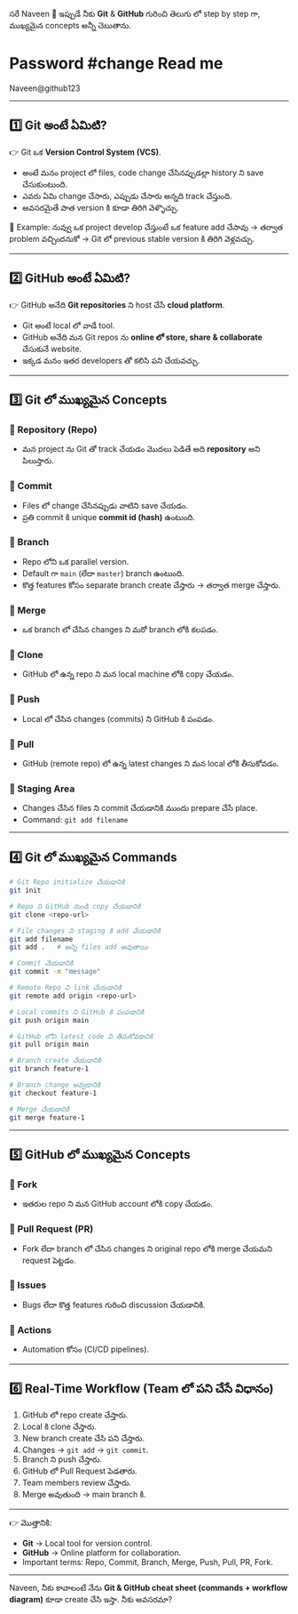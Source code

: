 సరే Naveen 🚀
ఇప్పుడే నీకు **Git** & **GitHub** గురించి తెలుగు లో step by step గా, ముఖ్యమైన concepts అన్నీ చెబుతాను.

# Password #change Read me

Naveen@github123

---

## 1️⃣ Git అంటే ఏమిటి?

👉 Git ఒక **Version Control System (VCS)**.

- అంటే మనం project లో files, code change చేసినప్పుడల్లా history ని save చేసుకుంటుంది.
- ఎవరు ఏమి change చేసారు, ఎప్పుడు చేసారు అన్నది track చేస్తుంది.
- అవసరమైతే పాత version కి కూడా తిరిగి వెళ్ళొచ్చు.

📝 Example: నువ్వు ఒక project develop చేస్తుంటే ఒక feature add చేసావు → తర్వాత problem వచ్చిందనుకో → Git లో previous stable version కి తిరిగి వెళ్లవచ్చు.

---

## 2️⃣ GitHub అంటే ఏమిటి?

👉 GitHub అనేది **Git repositories** ని host చేసే **cloud platform**.

- Git అంటే local లో వాడే tool.
- GitHub అనేది మన Git repos ను **online లో store, share & collaborate** చేసుకునే website.
- ఇక్కడ మనం ఇతర developers తో కలిసి పని చేయవచ్చు.

---

## 3️⃣ Git లో ముఖ్యమైన Concepts

### 🔹 Repository (Repo)

- మన project ను Git తో track చేయడం మొదలు పెడితే అది **repository** అని పిలుస్తారు.

### 🔹 Commit

- Files లో change చేసినప్పుడు వాటిని save చేయడం.
- ప్రతి commit కి unique **commit id (hash)** ఉంటుంది.

### 🔹 Branch

- Repo లోని ఒక parallel version.
- Default గా `main` (లేదా `master`) branch ఉంటుంది.
- కొత్త features కోసం separate branch create చేస్తారు → తర్వాత merge చేస్తారు.

### 🔹 Merge

- ఒక branch లో చేసిన changes ని మరో branch లోకి కలపడం.

### 🔹 Clone

- GitHub లో ఉన్న repo ని మన local machine లోకి copy చేయడం.

### 🔹 Push

- Local లో చేసిన changes (commits) ని GitHub కి పంపడం.

### 🔹 Pull

- GitHub (remote repo) లో ఉన్న latest changes ని మన local లోకి తీసుకోవడం.

### 🔹 Staging Area

- Changes చేసిన files ని commit చేయడానికి ముందు prepare చేసే place.
- Command: `git add filename`

---

## 4️⃣ Git లో ముఖ్యమైన Commands

```bash
# Git Repo initialize చేయడానికి
git init

# Repo ని GitHub నుండి copy చేయడానికి
git clone <repo-url>

# File changes ని staging కి add చేయడానికి
git add filename
git add .   # అన్ని files add అవుతాయి

# Commit చేయడానికి
git commit -m "message"

# Remote Repo ని link చేయడానికి
git remote add origin <repo-url>

# Local commits ని GitHub కి పంపడానికి
git push origin main

# GitHub లోని latest code ని తీసుకోవడానికి
git pull origin main

# Branch create చేయడానికి
git branch feature-1

# Branch change అవ్వడానికి
git checkout feature-1

# Merge చేయడానికి
git merge feature-1
```

---

## 5️⃣ GitHub లో ముఖ్యమైన Concepts

### 🔹 Fork

- ఇతరుల repo ని మన GitHub account లోకి copy చేయడం.

### 🔹 Pull Request (PR)

- Fork లేదా branch లో చేసిన changes ని original repo లోకి merge చేయమని request పెట్టడం.

### 🔹 Issues

- Bugs లేదా కొత్త features గురించి discussion చేయడానికి.

### 🔹 Actions

- Automation కోసం (CI/CD pipelines).

---

## 6️⃣ Real-Time Workflow (Team లో పని చేసే విధానం)

1. GitHub లో repo create చేస్తారు.
2. Local కి clone చేస్తారు.
3. New branch create చేసి పని చేస్తారు.
4. Changes → `git add` → `git commit`.
5. Branch ని push చేస్తారు.
6. GitHub లో Pull Request పెడతారు.
7. Team members review చేస్తారు.
8. Merge అవుతుంది → main branch కి.

---

👉 మొత్తానికి:

- **Git** → Local tool for version control.
- **GitHub** → Online platform for collaboration.
- Important terms: Repo, Commit, Branch, Merge, Push, Pull, PR, Fork.

---

Naveen, నీకు కావాలంటే నేను **Git & GitHub cheat sheet (commands + workflow diagram)** కూడా create చేసి ఇస్తా. నీకు అవసరమా?
